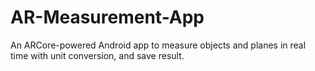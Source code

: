 # AR-Measurement-App
An ARCore-powered Android app to measure objects and planes in real time with unit conversion,  and save result.
